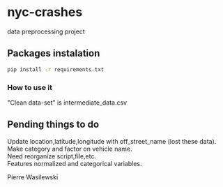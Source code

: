 # nyc-crashes
 data preprocessing project

## Packages instalation

```bash
pip install -r requirements.txt
```

### How to use it

"Clean data-set" is intermediate_data.csv

## Pending things to do

Update location,latitude,longitude with off_street_name (lost these data).  
Make category and factor on vehicle name.  
Need reorganize script,file,etc.  
Features normalized and categorical variables.  

Pierre Wasilewski
